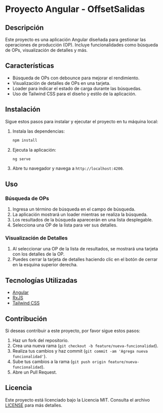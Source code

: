 # Proyecto Angular - OffsetSalidas

## Descripción

Este proyecto es una aplicación Angular diseñada para gestionar las operaciones de producción (OP). Incluye funcionalidades como búsqueda de OPs, visualización de detalles y más.

## Características

- Búsqueda de OPs con debounce para mejorar el rendimiento.
- Visualización de detalles de OPs en una tarjeta.
- Loader para indicar el estado de carga durante las búsquedas.
- Uso de Tailwind CSS para el diseño y estilo de la aplicación.

## Instalación

Sigue estos pasos para instalar y ejecutar el proyecto en tu máquina local:


1. Instala las dependencias:
    ```bash
    npm install
    ```

2. Ejecuta la aplicación:
    ```bash
    ng serve
    ```

4. Abre tu navegador y navega a `http://localhost:4200`.

## Uso

### Búsqueda de OPs

1. Ingresa un término de búsqueda en el campo de búsqueda.
2. La aplicación mostrará un loader mientras se realiza la búsqueda.
3. Los resultados de la búsqueda aparecerán en una lista desplegable.
4. Selecciona una OP de la lista para ver sus detalles.

### Visualización de Detalles

1. Al seleccionar una OP de la lista de resultados, se mostrará una tarjeta con los detalles de la OP.
2. Puedes cerrar la tarjeta de detalles haciendo clic en el botón de cerrar en la esquina superior derecha.

## Tecnologías Utilizadas

- [Angular](https://angular.io/)
- [RxJS](https://rxjs.dev/)
- [Tailwind CSS](https://tailwindcss.com/)

## Contribución

Si deseas contribuir a este proyecto, por favor sigue estos pasos:

1. Haz un fork del repositorio.
2. Crea una nueva rama (`git checkout -b feature/nueva-funcionalidad`).
3. Realiza tus cambios y haz commit (`git commit -am 'Agrega nueva funcionalidad'`).
4. Sube tus cambios a la rama (`git push origin feature/nueva-funcionalidad`).
5. Abre un Pull Request.

## Licencia

Este proyecto está licenciado bajo la Licencia MIT. Consulta el archivo [LICENSE](LICENSE) para más detalles.